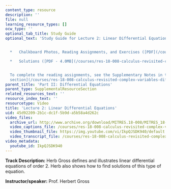 ```yaml
---
content_type: resource
description: ''
file: null
learning_resource_types: []
ocw_type: ''
optional_tab_title: Study Guide
optional_text: 'Study Guide for Lecture 2: Linear Differential Equations


  *   Chalkboard Photos, Reading Assignments, and Exercises ([PDF](/courses/res-18-008-calculus-revisited-complex-variables-differential-equations-and-linear-algebra-fall-2011/resources/mitres_18_008_partii_lec02))

  *   Solutions ([PDF - 4.0MB](/courses/res-18-008-calculus-revisited-complex-variables-differential-equations-and-linear-algebra-fall-2011/resources/mitres_18_008_partii_sol02))


  To complete the reading assignments, see the Supplementary Notes in the [Study Materials
  section](/courses/res-18-008-calculus-revisited-complex-variables-differential-equations-and-linear-algebra-fall-2011/pages/study-materials).'
parent_title: 'Part II: Differential Equations'
parent_type: SupplementalResourceSection
related_resources_text: ''
resource_index_text: ''
resourcetype: Video
title: 'Lecture 2: Linear Differential Equations'
uid: 45d92209-2b1c-dc1f-5b9d-a5b58a4d262c
video_files:
  archive_url: http://www.archive.org/download/MITRES.18-008/MITRES_18-008_Part2_lec2_300k.mp4
  video_captions_file: /courses/res-18-008-calculus-revisited-complex-variables-differential-equations-and-linear-algebra-fall-2011/5fbf2a181a025c6aa861721f7aa71d78_IkpQJSDK940.vtt
  video_thumbnail_file: https://img.youtube.com/vi/IkpQJSDK940/default.jpg
  video_transcript_file: /courses/res-18-008-calculus-revisited-complex-variables-differential-equations-and-linear-algebra-fall-2011/fae3aebf394968bffe49bf433386da68_IkpQJSDK940.pdf
video_metadata:
  youtube_id: IkpQJSDK940
---
```


**Track Description:** Herb Gross defines and illustrates linear differential equations of order 2. Herb also shows how to find solutions of this type of equation.

**Instructor/speaker:** Prof. Herbert Gross
